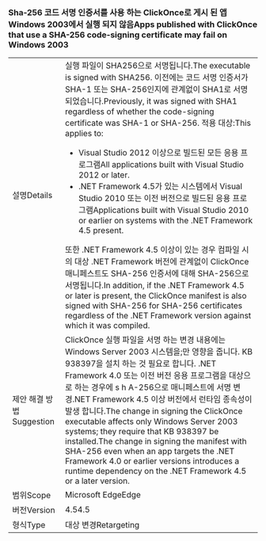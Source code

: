 ### <a name="apps-published-with-clickonce-that-use-a-sha-256-code-signing-certificate-may-fail-on-windows-2003"></a><span data-ttu-id="aa61c-101">Sha-256 코드 서명 인증서를 사용 하는 ClickOnce로 게시 된 앱 Windows 2003에서 실행 되지 않음</span><span class="sxs-lookup"><span data-stu-id="aa61c-101">Apps published with ClickOnce that use a SHA-256 code-signing certificate may fail on Windows 2003</span></span>

|   |   |
|---|---|
|<span data-ttu-id="aa61c-102">설명</span><span class="sxs-lookup"><span data-stu-id="aa61c-102">Details</span></span>|<span data-ttu-id="aa61c-103">실행 파일이 SHA256으로 서명됩니다.</span><span class="sxs-lookup"><span data-stu-id="aa61c-103">The executable is signed with SHA256.</span></span> <span data-ttu-id="aa61c-104">이전에는 코드 서명 인증서가 SHA-1 또는 SHA-256인지에 관계없이 SHA1로 서명되었습니다.</span><span class="sxs-lookup"><span data-stu-id="aa61c-104">Previously, it was signed with SHA1 regardless of whether the code-signing certificate was SHA-1 or SHA-256.</span></span> <span data-ttu-id="aa61c-105">적용 대상:</span><span class="sxs-lookup"><span data-stu-id="aa61c-105">This applies to:</span></span><ul><li><span data-ttu-id="aa61c-106">Visual Studio 2012 이상으로 빌드된 모든 응용 프로그램</span><span class="sxs-lookup"><span data-stu-id="aa61c-106">All applications built with Visual Studio 2012 or later.</span></span></li><li><span data-ttu-id="aa61c-107">.NET Framework 4.5가 있는 시스템에서 Visual Studio 2010 또는 이전 버전으로 빌드된 응용 프로그램</span><span class="sxs-lookup"><span data-stu-id="aa61c-107">Applications built with Visual Studio 2010 or earlier on systems with the .NET Framework 4.5 present.</span></span></li></ul><span data-ttu-id="aa61c-108">또한 .NET Framework 4.5 이상이 있는 경우 컴파일 시의 대상 .NET Framework 버전에 관계없이 ClickOnce 매니페스트도 SHA-256 인증서에 대해 SHA-256으로 서명됩니다.</span><span class="sxs-lookup"><span data-stu-id="aa61c-108">In addition, if the .NET Framework 4.5 or later is present, the ClickOnce manifest is also signed with SHA-256 for SHA-256 certificates regardless of the .NET Framework version against which it was compiled.</span></span>|
|<span data-ttu-id="aa61c-109">제안 해결 방법</span><span class="sxs-lookup"><span data-stu-id="aa61c-109">Suggestion</span></span>|<span data-ttu-id="aa61c-110">ClickOnce 실행 파일을 서명 하는 변경 내용에는 Windows Server 2003 시스템을;만 영향을 줍니다. KB 938397을 설치 하는 것 필요로 합니다. .NET Framework 4.0 또는 이전 버전 응용 프로그램을 대상으로 하는 경우에 s h A-256으로 매니페스트에 서명 변경.NET Framework 4.5 이상 버전에서 런타임 종속성이 발생 합니다.</span><span class="sxs-lookup"><span data-stu-id="aa61c-110">The change in signing the ClickOnce executable affects only Windows Server 2003 systems; they require that KB 938397 be installed.The change in signing the manifest with SHA-256 even when an app targets the .NET Framework 4.0 or earlier versions introduces a runtime dependency on the .NET Framework 4.5 or a later version.</span></span>|
|<span data-ttu-id="aa61c-111">범위</span><span class="sxs-lookup"><span data-stu-id="aa61c-111">Scope</span></span>|<span data-ttu-id="aa61c-112">Microsoft Edge</span><span class="sxs-lookup"><span data-stu-id="aa61c-112">Edge</span></span>|
|<span data-ttu-id="aa61c-113">버전</span><span class="sxs-lookup"><span data-stu-id="aa61c-113">Version</span></span>|<span data-ttu-id="aa61c-114">4.5</span><span class="sxs-lookup"><span data-stu-id="aa61c-114">4.5</span></span>|
|<span data-ttu-id="aa61c-115">형식</span><span class="sxs-lookup"><span data-stu-id="aa61c-115">Type</span></span>|<span data-ttu-id="aa61c-116">대상 변경</span><span class="sxs-lookup"><span data-stu-id="aa61c-116">Retargeting</span></span>|

